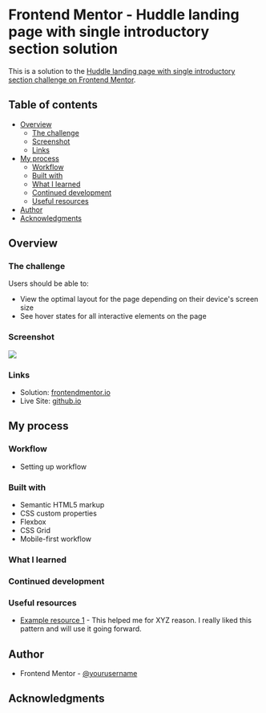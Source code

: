 # Frontend Mentor - Huddle landing page with single introductory section solution

This is a solution to the [Huddle landing page with single introductory section challenge on Frontend Mentor](https://www.frontendmentor.io/challenges/huddle-landing-page-with-a-single-introductory-section-B_2Wvxgi0).

## Table of contents

- [Overview](#overview)
  - [The challenge](#the-challenge)
  - [Screenshot](#screenshot)
  - [Links](#links)
- [My process](#my-process)
  - [Workflow](#workflow)
  - [Built with](#built-with)
  - [What I learned](#what-i-learned)
  - [Continued development](#continued-development)
  - [Useful resources](#useful-resources)
- [Author](#author)
- [Acknowledgments](#acknowledgments)


## Overview

### The challenge

Users should be able to:

- View the optimal layout for the page depending on their device's screen size
- See hover states for all interactive elements on the page

### Screenshot

![](./screenshot.jpg)


### Links

- Solution: [frontendmentor.io](https://your-solution-url.com)
- Live Site: [github.io](https://your-live-site-url.com)

## My process

### Workflow

 - Setting up workflow
 
### Built with

- Semantic HTML5 markup
- CSS custom properties
- Flexbox
- CSS Grid
- Mobile-first workflow

### What I learned

### Continued development

### Useful resources

- [Example resource 1](https://www.example.com) - This helped me for XYZ reason. I really liked this pattern and will use it going forward.


## Author

- Frontend Mentor - [@yourusername](https://www.frontendmentor.io/profile/yourusername)


## Acknowledgments

